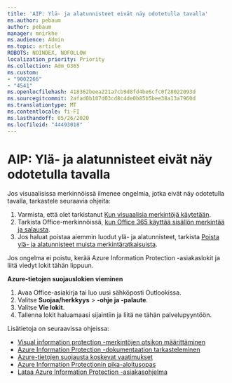```yaml
---
title: 'AIP: Ylä- ja alatunnisteet eivät näy odotetulla tavalla'
ms.author: pebaum
author: pebaum
manager: mnirkhe
ms.audience: Admin
ms.topic: article
ROBOTS: NOINDEX, NOFOLLOW
localization_priority: Priority
ms.collection: Adm_O365
ms.custom:
- "9002266"
- "4541"
ms.openlocfilehash: 418362beea221a7cb9d8fd4be6cfc0f28022093d
ms.sourcegitcommit: 2afad0b107d03cd8c4de0b85b5bee38a13a7960d
ms.translationtype: MT
ms.contentlocale: fi-FI
ms.lasthandoff: 05/26/2020
ms.locfileid: "44493018"
---
```

# <a name="aip-headers-and-footers-not-displaying-as-expected"></a>AIP: Ylä- ja alatunnisteet eivät näy odotetulla tavalla

Jos visuaalisissa merkinnöissä ilmenee ongelmia, jotka eivät näy odotetulla tavalla, tarkastele seuraavia ohjeita:

1. Varmista, että olet tarkistanut [Kun visuaalisia merkintöjä käytetään](https://docs.microsoft.com/azure/information-protection/configure-policy-markings#when-visual-markings-are-applied).
2. Tarkista Office-merkinnöissä, [kun Office 365 käyttää sisällön merkintää ja salausta](https://docs.microsoft.com/microsoft-365/compliance/sensitivity-labels-office-apps#when-office-apps-apply-content-marking-and-encryption).
3. Jos haluat poistaa aiemmin luodut ylä- ja alatunnisteet, tarkista [Poista ylä- ja alatunnisteet muista merkintäratkaisuista](https://docs.microsoft.com/azure/information-protection/rms-client/client-admin-guide-customizations#remove-headers-and-footers-from-other-labeling-solutions).

Jos ongelma ei poistu, kerää Azure Information Protection -asiakaslokit ja liitä viedyt lokit tähän lippuun.

**Azure-tietojen suojauslokien vieminen**

1. Avaa Office-asiakirja tai luo uusi sähköposti Outlookissa.
2. Valitse **Suojaa/herkkyys**  >  **-ohje ja -palaute**.
3. Valitse **Vie lokit**.
4. Tallenna lokit haluamaasi sijaintiin ja liitä ne tähän palvelupyyntöön.

Lisätietoja on seuraavissa ohjeissa:

- [Visual information protection -merkintöjen otsikon määrittäminen](https://docs.microsoft.com/azure/information-protection/configure-policy-markings)
- [Azure Information Protection -dokumentaation tarkasteleminen](https://docs.microsoft.com/azure/information-protection/what-is-information-protection)
- [Azure-tietojen suojausta koskevat vaatimukset](https://docs.microsoft.com/azure/information-protection/get-started/requirements)
- [Azure Information Protectionin pika-aloitusopas](https://docs.microsoft.com/azure/information-protection/get-started/infoprotect-quick-start-tutorial)
- [Lataa Azure Information Protection -asiakasohjelma](https://www.microsoft.com/download/details.aspx?id=53018)
